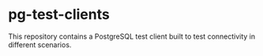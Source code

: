 # pg-test-clients

This repository contains a PostgreSQL test client built to test connectivity in different scenarios.

